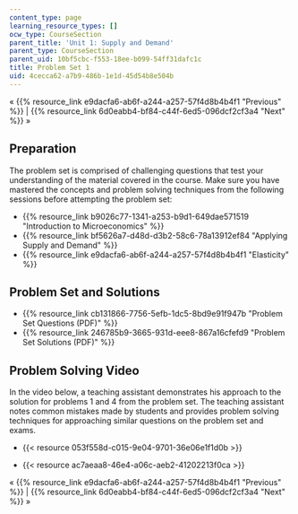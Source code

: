 ```yaml
---
content_type: page
learning_resource_types: []
ocw_type: CourseSection
parent_title: 'Unit 1: Supply and Demand'
parent_type: CourseSection
parent_uid: 10bf5cbc-f553-18ee-b099-54ff31dafc1c
title: Problem Set 1
uid: 4cecca62-a7b9-486b-1e1d-45d54b8e504b
---
```


« {{% resource_link e9dacfa6-ab6f-a244-a257-57f4d8b4b4f1 "Previous" %}} | {{% resource_link 6d0eabb4-bf84-c44f-6ed5-096dcf2cf3a4 "Next" %}} »

Preparation
-----------

The problem set is comprised of challenging questions that test your understanding of the material covered in the course. Make sure you have mastered the concepts and problem solving techniques from the following sessions before attempting the problem set:

*   {{% resource_link b9026c77-1341-a253-b9d1-649dae571519 "Introduction to Microeconomics" %}}
*   {{% resource_link bf5626a7-d48d-d3b2-58c6-78a13912ef84 "Applying Supply and Demand" %}}
*   {{% resource_link e9dacfa6-ab6f-a244-a257-57f4d8b4b4f1 "Elasticity" %}}

Problem Set and Solutions
-------------------------

*   {{% resource_link cb131866-7756-5efb-1dc5-8bd9e91f947b "Problem Set Questions (PDF)" %}}
*   {{% resource_link 246785b9-3665-931d-eee8-867a16cfefd9 "Problem Set Solutions (PDF)" %}}

Problem Solving Video
---------------------

In the video below, a teaching assistant demonstrates his approach to the solution for problems 1 and 4 from the problem set. The teaching assistant notes common mistakes made by students and provides problem solving techniques for approaching similar questions on the problem set and exams.

*   {{< resource 053f558d-c015-9e04-9701-36e06e1f1d0b >}}

*   {{< resource ac7aeaa8-46e4-a06c-aeb2-41202213f0ca >}}

« {{% resource_link e9dacfa6-ab6f-a244-a257-57f4d8b4b4f1 "Previous" %}} | {{% resource_link 6d0eabb4-bf84-c44f-6ed5-096dcf2cf3a4 "Next" %}} »